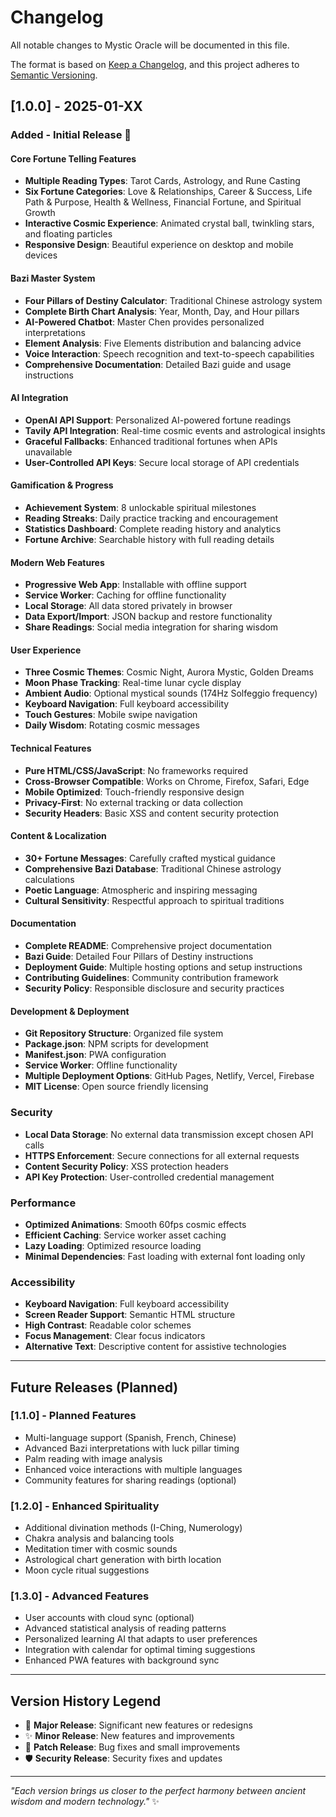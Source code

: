 # Changelog

All notable changes to Mystic Oracle will be documented in this file.

The format is based on [Keep a Changelog](https://keepachangelog.com/en/1.0.0/),
and this project adheres to [Semantic Versioning](https://semver.org/spec/v2.0.0.html).

## [1.0.0] - 2025-01-XX

### Added - Initial Release 🎉

#### Core Fortune Telling Features
- **Multiple Reading Types**: Tarot Cards, Astrology, and Rune Casting
- **Six Fortune Categories**: Love & Relationships, Career & Success, Life Path & Purpose, Health & Wellness, Financial Fortune, and Spiritual Growth
- **Interactive Cosmic Experience**: Animated crystal ball, twinkling stars, and floating particles
- **Responsive Design**: Beautiful experience on desktop and mobile devices

#### Bazi Master System
- **Four Pillars of Destiny Calculator**: Traditional Chinese astrology system
- **Complete Birth Chart Analysis**: Year, Month, Day, and Hour pillars
- **AI-Powered Chatbot**: Master Chen provides personalized interpretations
- **Element Analysis**: Five Elements distribution and balancing advice
- **Voice Interaction**: Speech recognition and text-to-speech capabilities
- **Comprehensive Documentation**: Detailed Bazi guide and usage instructions

#### AI Integration
- **OpenAI API Support**: Personalized AI-powered fortune readings
- **Tavily API Integration**: Real-time cosmic events and astrological insights
- **Graceful Fallbacks**: Enhanced traditional fortunes when APIs unavailable
- **User-Controlled API Keys**: Secure local storage of API credentials

#### Gamification & Progress
- **Achievement System**: 8 unlockable spiritual milestones
- **Reading Streaks**: Daily practice tracking and encouragement
- **Statistics Dashboard**: Complete reading history and analytics
- **Fortune Archive**: Searchable history with full reading details

#### Modern Web Features
- **Progressive Web App**: Installable with offline support
- **Service Worker**: Caching for offline functionality
- **Local Storage**: All data stored privately in browser
- **Data Export/Import**: JSON backup and restore functionality
- **Share Readings**: Social media integration for sharing wisdom

#### User Experience
- **Three Cosmic Themes**: Cosmic Night, Aurora Mystic, Golden Dreams
- **Moon Phase Tracking**: Real-time lunar cycle display
- **Ambient Audio**: Optional mystical sounds (174Hz Solfeggio frequency)
- **Keyboard Navigation**: Full keyboard accessibility
- **Touch Gestures**: Mobile swipe navigation
- **Daily Wisdom**: Rotating cosmic messages

#### Technical Features
- **Pure HTML/CSS/JavaScript**: No frameworks required
- **Cross-Browser Compatible**: Works on Chrome, Firefox, Safari, Edge
- **Mobile Optimized**: Touch-friendly responsive design
- **Privacy-First**: No external tracking or data collection
- **Security Headers**: Basic XSS and content security protection

#### Content & Localization
- **30+ Fortune Messages**: Carefully crafted mystical guidance
- **Comprehensive Bazi Database**: Traditional Chinese astrology calculations
- **Poetic Language**: Atmospheric and inspiring messaging
- **Cultural Sensitivity**: Respectful approach to spiritual traditions

#### Documentation
- **Complete README**: Comprehensive project documentation
- **Bazi Guide**: Detailed Four Pillars of Destiny instructions
- **Deployment Guide**: Multiple hosting options and setup instructions
- **Contributing Guidelines**: Community contribution framework
- **Security Policy**: Responsible disclosure and security practices

#### Development & Deployment
- **Git Repository Structure**: Organized file system
- **Package.json**: NPM scripts for development
- **Manifest.json**: PWA configuration
- **Service Worker**: Offline functionality
- **Multiple Deployment Options**: GitHub Pages, Netlify, Vercel, Firebase
- **MIT License**: Open source friendly licensing

### Security
- **Local Data Storage**: No external data transmission except chosen API calls
- **HTTPS Enforcement**: Secure connections for all external requests
- **Content Security Policy**: XSS protection headers
- **API Key Protection**: User-controlled credential management

### Performance
- **Optimized Animations**: Smooth 60fps cosmic effects
- **Efficient Caching**: Service worker asset caching
- **Lazy Loading**: Optimized resource loading
- **Minimal Dependencies**: Fast loading with external font loading only

### Accessibility
- **Keyboard Navigation**: Full keyboard accessibility
- **Screen Reader Support**: Semantic HTML structure
- **High Contrast**: Readable color schemes
- **Focus Management**: Clear focus indicators
- **Alternative Text**: Descriptive content for assistive technologies

---

## Future Releases (Planned)

### [1.1.0] - Planned Features
- Multi-language support (Spanish, French, Chinese)
- Advanced Bazi interpretations with luck pillar timing
- Palm reading with image analysis
- Enhanced voice interactions with multiple languages
- Community features for sharing readings (optional)

### [1.2.0] - Enhanced Spirituality
- Additional divination methods (I-Ching, Numerology)
- Chakra analysis and balancing tools
- Meditation timer with cosmic sounds
- Astrological chart generation with birth location
- Moon cycle ritual suggestions

### [1.3.0] - Advanced Features
- User accounts with cloud sync (optional)
- Advanced statistical analysis of reading patterns
- Personalized learning AI that adapts to user preferences
- Integration with calendar for optimal timing suggestions
- Enhanced PWA features with background sync

---

## Version History Legend

- 🎉 **Major Release**: Significant new features or redesigns
- ✨ **Minor Release**: New features and improvements
- 🔧 **Patch Release**: Bug fixes and small improvements
- 🛡️ **Security Release**: Security fixes and updates

---

*"Each version brings us closer to the perfect harmony between ancient wisdom and modern technology."* ✨
